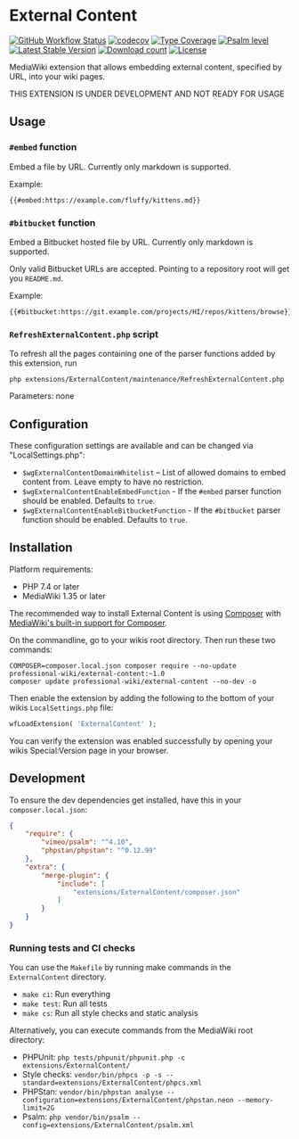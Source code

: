 # External Content

[![GitHub Workflow Status](https://img.shields.io/github/workflow/status/ProfessionalWiki/ExternalContent/CI)](https://github.com/ProfessionalWiki/ExternalContent/actions?query=workflow%3ACI)
[![codecov](https://codecov.io/gh/ProfessionalWiki/ExternalContent/branch/master/graph/badge.svg?token=GnOG3FF16Z)](https://codecov.io/gh/ProfessionalWiki/ExternalContent)
[![Type Coverage](https://shepherd.dev/github/ProfessionalWiki/ExternalContent/coverage.svg)](https://shepherd.dev/github/ProfessionalWiki/ExternalContent)
[![Psalm level](https://shepherd.dev/github/ProfessionalWiki/ExternalContent/level.svg)](psalm.xml)
[![Latest Stable Version](https://poser.pugx.org/professional-wiki/external-content/version.png)](https://packagist.org/packages/professional-wiki/external-content)
[![Download count](https://poser.pugx.org/professional-wiki/external-content/d/total.png)](https://packagist.org/packages/professional-wiki/external-content)
[![License](https://img.shields.io/packagist/l/professional-wiki/external-content)](LICENSE)

MediaWiki extension that allows embedding external content, specified by URL, into your wiki pages.

THIS EXTENSION IS UNDER DEVELOPMENT AND NOT READY FOR USAGE

## Usage

### `#embed` function

Embed a file by URL. Currently only markdown is supported. 

Example: 

```
{{#embed:https://example.com/fluffy/kittens.md}}
```

### `#bitbucket` function

Embed a Bitbucket hosted file by URL. Currently only markdown is supported.

Only valid Bitbucket URLs are accepted. Pointing to a repository root will get you `README.md`. 

Example:

```
{{#bitbucket:https://git.example.com/projects/HI/repos/kittens/browse}}
```

### `RefreshExternalContent.php` script

To refresh all the pages containing one of the parser functions added by this extension, run

    php extensions/ExternalContent/maintenance/RefreshExternalContent.php

Parameters: none

## Configuration

These configuration settings are available and can be changed via "LocalSettings.php":

* `$wgExternalContentDomainWhitelist` – List of allowed domains to embed content from. Leave empty to have no restriction.
* `$wgExternalContentEnableEmbedFunction` - If the `#embed` parser function should be enabled. Defaults to `true`.
* `$wgExternalContentEnableBitbucketFunction` - If the `#bitbucket` parser function should be enabled. Defaults to `true`.

## Installation

Platform requirements:

* PHP 7.4 or later
* MediaWiki 1.35 or later

The recommended way to install External Content is using [Composer](https://getcomposer.org) with
[MediaWiki's built-in support for Composer](https://professional.wiki/en/articles/installing-mediawiki-extensions-with-composer).

On the commandline, go to your wikis root directory. Then run these two commands:

```shell script
COMPOSER=composer.local.json composer require --no-update professional-wiki/external-content:~1.0
composer update professional-wiki/external-content --no-dev -o
```

Then enable the extension by adding the following to the bottom of your wikis `LocalSettings.php` file:

```php
wfLoadExtension( 'ExternalContent' );
```

You can verify the extension was enabled successfully by opening your wikis Special:Version page in your browser.

## Development

To ensure the dev dependencies get installed, have this in your `composer.local.json`:

```json
{
	"require": {
		"vimeo/psalm": "^4.10",
		"phpstan/phpstan": "^0.12.99"
	},
	"extra": {
		"merge-plugin": {
			"include": [
				"extensions/ExternalContent/composer.json"
			]
		}
	}
}
```

### Running tests and CI checks

You can use the `Makefile` by running make commands in the `ExternalContent` directory.

* `make ci`: Run everything
* `make test`: Run all tests
* `make cs`: Run all style checks and static analysis

Alternatively, you can execute commands from the MediaWiki root directory:

* PHPUnit: `php tests/phpunit/phpunit.php -c extensions/ExternalContent/`
* Style checks: `vendor/bin/phpcs -p -s --standard=extensions/ExternalContent/phpcs.xml`
* PHPStan: `vendor/bin/phpstan analyse --configuration=extensions/ExternalContent/phpstan.neon --memory-limit=2G`
* Psalm: `php vendor/bin/psalm --config=extensions/ExternalContent/psalm.xml`
